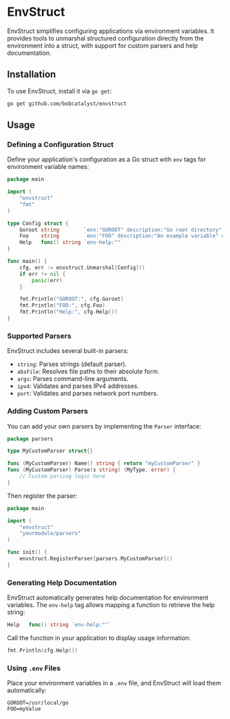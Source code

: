 # EnvStruct

EnvStruct simplifies configuring applications via environment variables. It provides tools to unmarshal structured configuration directly from the environment into a struct, with support for custom parsers and help documentation.

## Installation

To use EnvStruct, install it via `go get`:

```bash
go get github.com/bobcatalyst/envstruct
```

## Usage

### Defining a Configuration Struct

Define your application's configuration as a Go struct with `env` tags for environment variable names:

```go
package main

import (
    "envstruct"
    "fmt"
)

type Config struct {
    Goroot string        `env:"GOROOT" description:"Go root directory" parser:"absFile"`
    Foo    string        `env:"FOO" description:"An example variable" default:"bar" parser:"string"`
    Help   func() string `env-help:""`
}

func main() {
    cfg, err := envstruct.Unmarshal[Config]()
    if err != nil {
        panic(err)
    }

    fmt.Println("GOROOT:", cfg.Goroot)
    fmt.Println("FOO:", cfg.Foo)
    fmt.Println("Help:", cfg.Help())
}
```

### Supported Parsers

EnvStruct includes several built-in parsers:

- `string`: Parses strings (default parser).
- `absFile`: Resolves file paths to their absolute form.
- `args`: Parses command-line arguments.
- `ipv4`: Validates and parses IPv4 addresses.
- `port`: Validates and parses network port numbers.

### Adding Custom Parsers

You can add your own parsers by implementing the `Parser` interface:

```go
package parsers

type MyCustomParser struct{}

func (MyCustomParser) Name() string { return "myCustomParser" }
func (MyCustomParser) Parse(s string) (MyType, error) {
    // Custom parsing logic here
}
```

Then register the parser:

```go
package main

import (
    "envstruct"
    "yourmodule/parsers"
)

func init() {
    envstruct.RegisterParser[parsers.MyCustomParser]()
}
```

### Generating Help Documentation

EnvStruct automatically generates help documentation for environment variables. The `env-help` tag allows mapping a function to retrieve the help string:

```go
Help   func() string `env-help:""`
```

Call the function in your application to display usage information:

```go
fmt.Println(cfg.Help())
```

### Using `.env` Files

Place your environment variables in a `.env` file, and EnvStruct will load them automatically:

```
GOROOT=/usr/local/go
FOO=myValue
```
